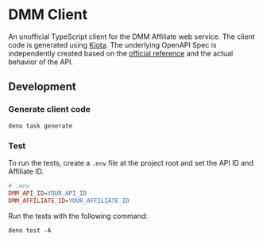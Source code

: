 # DMM Client

An unofficial TypeScript client for the DMM Affiliate web service. The client
code is generated using [Kiota](https://github.com/microsoft/kiota). The
underlying OpenAPI Spec is independently created based on the
[official reference](https://affiliate.dmm.com/api/) and the actual behavior of
the API.

## Development

### Generate client code

```shell
deno task generate
```

### Test

To run the tests, create a `.env` file at the project root and set the API ID
and Affiliate ID.

```ini
# .env
DMM_API_ID=YOUR_API_ID
DMM_AFFILIATE_ID=YOUR_AFFILIATE_ID
```

Run the tests with the following command:

```shell
deno test -A
```
